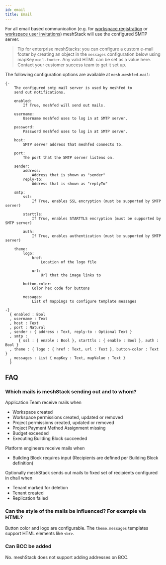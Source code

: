 ```yaml
---
id: email
title: Email
---
```

 
For all email based communication (e.g. for [workspace registration](/settings/self-service-onboarding#workspace-registration)
or [workspace user invitations](/settings/self-service-onboarding#workspace-user-invitations)) meshStack will use the configured SMTP server.

> Tip for enterprise meshStacks: you can configure a custom e-mail footer by creating an object in the `messages` configuration below using mapKey `mail.footer`.
> Any valid HTML can be set as a value here. Contact your customer success team to get it set up.

<!--snippet:mesh.meshfed.mail-->

The following configuration options are available at `mesh.meshfed.mail`:
<!--DOCUSAURUS_CODE_TABS-->
<!--Dhall Type-->
```dhall
{-
    The configured smtp mail server is used by meshfed to
    send out notifications.

    enabled:
        If True, meshfed will send out mails.

    username:
        Username meshfed uses to log in at SMTP server.

    password:
        Password meshfed uses to log in at SMTP server.

    host:
        SMTP server address that meshfed connects to.

    port:
        The port that the SMTP server listens on.

    sender:
        address:
            Address that is shown as "sender"
        reply-to:
            Address that is shown as "replyTo"

    smtp:
        ssl:
            If True, enables SSL encryption (must be supported by SMTP server)

        starttls:
            If True, enables STARTTLS encryption (must be supported by SMTP server)

        auth:
            If True, enables authentication (must be supported by SMTP server)

    theme:
        logo:
            href:
                Location of the logo file

            url:
                Url that the image links to

        button-color:
            Color hex code for buttons

        messages:
            List of mappings to configure template messages

-}
  { enabled : Bool
  , username : Text
  , host : Text
  , port : Natural
  , sender : { address : Text, reply-to : Optional Text }
  , smtp :
      { ssl : { enable : Bool }, starttls : { enable : Bool }, auth : Bool }
  , theme : { logo : { href : Text, url : Text }, button-color : Text }
  , messages : List { mapKey : Text, mapValue : Text }
  }
```
<!--END_DOCUSAURUS_CODE_TABS-->

## FAQ

### Which mails is meshStack sending out and to whom?

Application Team receive mails when

- Workspace created
- Workspace permissions created, updated or removed
- Project permissions created, updated or removed
- Project Payment Method Assignment missing
- Budget exceeded
- Executing Building Block succeeded

Platform engineers receive mails when

- Building Block requires input (Recipients are defined per Building Block definition)

Optionally meshStack sends out mails to fixed set of recipients configured in dhall when

- Tenant marked for deletion
- Tenant created
- Replication failed

### Can the style of the mails be influenced? For example via HTML?

Button color and logo are configurable. The `theme.messages` templates support HTML elements like `<br>`.

### Can BCC be added

No. meshStack does not support adding addresses on BCC.
